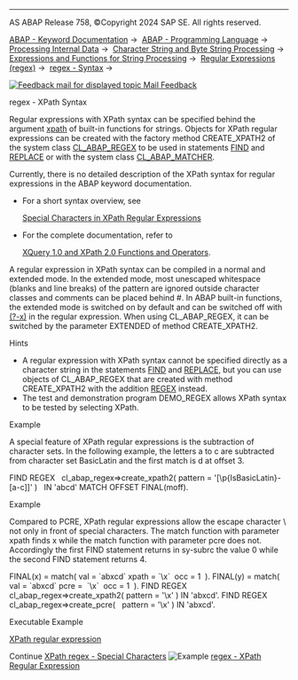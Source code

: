   

* * *

AS ABAP Release 758, ©Copyright 2024 SAP SE. All rights reserved.

[ABAP - Keyword Documentation](https://help.sap.com/doc/abapdocu_758_index_htm/7.58/en-US/abenabap.htm) →  [ABAP - Programming Language](https://help.sap.com/doc/abapdocu_758_index_htm/7.58/en-US/abenabap_reference.htm) →  [Processing Internal Data](https://help.sap.com/doc/abapdocu_758_index_htm/7.58/en-US/abenabap_data_working.htm) →  [Character String and Byte String Processing](https://help.sap.com/doc/abapdocu_758_index_htm/7.58/en-US/abenabap_data_string.htm) →  [Expressions and Functions for String Processing](https://help.sap.com/doc/abapdocu_758_index_htm/7.58/en-US/abenstring_processing_expr_func.htm) →  [Regular Expressions (regex)](https://help.sap.com/doc/abapdocu_758_index_htm/7.58/en-US/abenregular_expressions.htm) →  [regex - Syntax](https://help.sap.com/doc/abapdocu_758_index_htm/7.58/en-US/abenregex_syntax.htm) → 

 [![](Mail.gif?object=Mail.gif "Feedback mail for displayed topic") Mail Feedback](mailto:f1_help@sap.com?subject=Feedback%20on%20ABAP%20Documentation&body=Document:%20regex%20-%20XPath%20Syntax%2C%20ABENREGEX_XPATH_SYNTAX%2C%20758%0D%0A%0D%0AError:%0D%0A%0D%0A%0D%0A%0D%0ASuggestion%20for%20improvement:)

regex - XPath Syntax

Regular expressions with XPath syntax can be specified behind the argument [xpath](https://help.sap.com/doc/abapdocu_758_index_htm/7.58/en-US/abenstring_functions_regex.htm) of built-in functions for strings. Objects for XPath regular expressions can be created with the factory method CREATE\_XPATH2 of the system class [CL\_ABAP\_REGEX](https://help.sap.com/doc/abapdocu_758_index_htm/7.58/en-US/abenregex_system_classes.htm) to be used in statements [FIND](https://help.sap.com/doc/abapdocu_758_index_htm/7.58/en-US/abapfind.htm) and [REPLACE](https://help.sap.com/doc/abapdocu_758_index_htm/7.58/en-US/abapreplace.htm) or with the system class [CL\_ABAP\_MATCHER](https://help.sap.com/doc/abapdocu_758_index_htm/7.58/en-US/abenregex_system_classes.htm).

Currently, there is no detailed description of the XPath syntax for regular expressions in the ABAP keyword documentation.

-   For a short syntax overview, see
    
    [Special Characters in XPath Regular Expressions](https://help.sap.com/doc/abapdocu_758_index_htm/7.58/en-US/abenregex_xpath_syntax_specials.htm)
    
-   For the complete documentation, refer to
    
    [XQuery 1.0 and XPath 2.0 Functions and Operators](https://www.w3.org/TR/xquery-operators/#regex-syntax).
    

A regular expression in XPath syntax can be compiled in a normal and extended mode. In the extended mode, most unescaped whitespace (blanks and line breaks) of the pattern are ignored outside character classes and comments can be placed behind #. In ABAP built-in functions, the extended mode is switched on by default and can be switched off with [(?-x)](https://help.sap.com/doc/abapdocu_758_index_htm/7.58/en-US/abenregex_pcre_syntax_specials.htm) in the regular expression. When using CL\_ABAP\_REGEX, it can be switched by the parameter EXTENDED of method CREATE\_XPATH2.

Hints

-   A regular expression with XPath syntax cannot be specified directly as a character string in the statements [FIND](https://help.sap.com/doc/abapdocu_758_index_htm/7.58/en-US/abapfind.htm) and [REPLACE](https://help.sap.com/doc/abapdocu_758_index_htm/7.58/en-US/abapreplace.htm), but you can use objects of CL\_ABAP\_REGEX that are created with method CREATE\_XPATH2 with the addition [REGEX](https://help.sap.com/doc/abapdocu_758_index_htm/7.58/en-US/abapfind_pattern.htm) instead.
-   The test and demonstration program DEMO\_REGEX allows XPath syntax to be tested by selecting XPath.

Example

A special feature of XPath regular expressions is the subtraction of character sets. In the following example, the letters a to c are subtracted from character set BasicLatin and the first match is d at offset 3.

FIND REGEX
  cl\_abap\_regex=>create\_xpath2( pattern = '\[\\p{IsBasicLatin}-\[a-c\]\]' )
  IN 'abcd' MATCH OFFSET FINAL(moff).

Example

Compared to PCRE, XPath regular expressions allow the escape character \\ not only in front of special characters. The match function with parameter xpath finds x while the match function with parameter pcre does not. Accordingly the first FIND statement returns in sy-subrc the value 0 while the second FIND statement returns 4.

FINAL(x) = match( val = \`abxcd\` xpath = \`\\x\`  occ = 1  ).
FINAL(y) = match( val = \`abxcd\` pcre =  \`\\x\`  occ = 1  ).
FIND REGEX cl\_abap\_regex=>create\_xpath2( pattern = '\\x' ) IN 'abxcd'.
FIND REGEX cl\_abap\_regex=>create\_pcre(   pattern = '\\x' ) IN 'abxcd'.

Executable Example

[XPath regular expression](https://help.sap.com/doc/abapdocu_758_index_htm/7.58/en-US/abenxpath_regex_abexa.htm)

Continue
[XPath regex - Special Characters](https://help.sap.com/doc/abapdocu_758_index_htm/7.58/en-US/abenregex_xpath_syntax_specials.htm)
![Example](exa.gif "Example") [regex - XPath Regular Expression](https://help.sap.com/doc/abapdocu_758_index_htm/7.58/en-US/abenxpath_regex_abexa.htm)